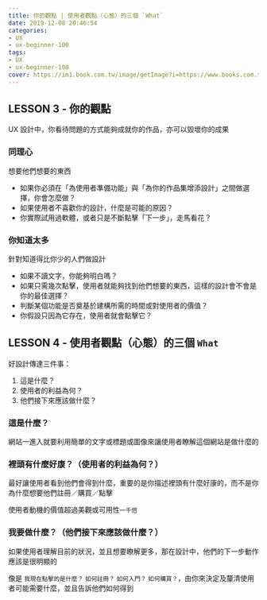 ```yaml
---
title: 你的觀點 | 使用者觀點（心態）的三個 `What`
date: 2019-12-08 20:46:54
categories:
- UX
- ux-beginner-100
tags:
- UX
- ux-beginner-100
cover: https://im1.book.com.tw/image/getImage?i=https://www.books.com.tw/img/001/073/32/0010733244.jpg&v=58187cbc&w=348&h=348
---
```


## LESSON 3 - 你的觀點

UX 設計中，你看待問題的方式能夠成就你的作品，亦可以毀壞你的成果

### 同理心

想要他們想要的東西

* 如果你必須在「為使用者準備功能」與「為你的作品集增添設計」之間做選擇，你會怎麼做？
* 如果使用者不喜歡你的設計，什麼是可能的原因？
* 你實際試用過軟體，或者只是不斷點擊「下一步」，走馬看花？

### 你知道太多

針對知道得比你少的人們做設計

* 如果不讀文字，你能夠明白嗎？
* 如果只需幾次點擊，使用者就能夠找到他們想要的東西，這樣的設計會不會是你的最佳選擇？
* 判斷某個功能是否奠基於建構所需的時間或對使用者的價值？
* 你假設只因為它存在，使用者就會點擊它？

## LESSON 4 - 使用者觀點（心態）的三個 `What`

好設計傳達三件事：

1. 這是什麼？
2. 使用者的利益為何？
3. 他們接下來應該做什麼？

### 這是什麼？

網站一進入就要利用簡單的文字或標題或圖像來讓使用者瞭解這個網站是做什麼的

### 裡頭有什麼好康？（使用者的利益為何？）

最好讓使用者看到他們會得到什麼，重要的是你描述裡頭有什麼好康的，而不是你為什麼想要他們註冊／購買／點擊

使用者動機的價值超過美觀或可用性`一千倍`

### 我要做什麼？（他們接下來應該做什麼？）

如果使用者理解目前的狀況，並且想要瞭解更多，那在設計中，他們的下一步動作應該是很明顯的

像是 `我現在點擊的是什麼？` `如何註冊？` `如何入門？` `如何購買？`，由你來決定及釐清使用者可能需要什麼，並且告訴他們如何得到

